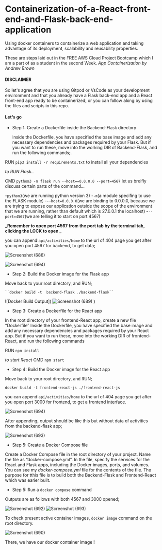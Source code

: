 # Containerization-of-a-React-front-end-and-Flask-back-end-application
Using docker containers to containerize a web application and taking advantage of its deployment, scalability and reusability properties.

These are steps laid out in the FREE AWS Cloud Project Bootcamp which I am a part of as a student in the second Week. *App Containerization by Andrew Brown*

#### DISCLAIMER
So let's agree that you are using Gitpod or VsCode as your development environment and that you already have a Flask back-end app and a React front-end app ready to be containerized, or you can follow along by using the files and scripts in this repo.

#### Let's go

* Step 1: Create a Dockerfile inside the Backend-Flask directory

    Inside the Dockerfile, you have specified the base image and add any necessary dependencies and packages required by your Flask. But if you want to run these, move into the working DIR of Backend-Flask, and run the following commands;.
    
RUN ``pip3 install -r requirements.txt`` to install all your dependencies 

*to RUN Flask*..

CMD  ``pythom3 -m flask run --host==0.0.0.0 --port=4567`` let us breifly discuss certain parts of the command...

  -`python3`(we are running python version 3)
  -`-m`(a module specifing to use the FLASK module)
  -`--host=0.0.0.0`(we are binding to 0.0.0.0, because we are trying to expose our application outside the scope of the environment that we are running, rather than default which is 27.0.0.1 the localhost)
  -`--port=4567`(we are telling it to start on port 4567)
  
  **_Remember to open port 4567 from the port tab by the terminal tab, clicking the LOCK to open _**
  
  you can append ``api/activities/home`` to the url of 404 page you get after you open port 4567 for backend, to get data;
  
  ![Screenshot (688)](https://user-images.githubusercontent.com/66221234/221381105-6708e064-b879-4c10-a599-b6902c3d9083.png)

  
  ![Screenshot (694)](https://user-images.githubusercontent.com/66221234/221379622-ac9e8500-1060-4cdc-a01d-f06f57e8fc4c.png)


* Step 2: Build the Docker image for the Flask app

Move back to your root directory, and RUN;

    ``docker build -t  backend-flask ./backend-flask``
![Docker Build Output]( ![Screenshot (689)](https://user-images.githubusercontent.com/66221234/221378968-eb34a183-c822-4beb-829d-5e05c40aaf56.png)
 )
 
 * Step 3: Create a Dockerfile for the React app
 
 In the root directory of your frontend-React app, create a new file “Dockerfile” Inside the Dockerfile, you have specified the base image and add any necessary dependencies and packages required by your  React app. But if you want to run these, move into the working DIR of frontend-React, and run the following commands
 
 RUN ``npm install``
 
 *to start React*
 CMD ``npm start``
 
 * Step 4: Build the Docker image for the React app
 
 Move back to your root directory, and RUN;
 
 ``docker build -t frontend-react-js ./frontend-react-js``
 
 you can append ``api/activities/home`` to the url of 404 page you get after you open port 3000 for frontend, to get a frontend interface.
 
 ![Screenshot (694)](https://user-images.githubusercontent.com/66221234/221380166-00e78911-c836-4944-8266-ed6bfb175eab.png)

After appending, output should be like this but without data of activities from the backend-flask app;


 ![Screenshot (693)](https://user-images.githubusercontent.com/66221234/221380420-b2b94ca1-facf-47b8-ba39-466b6022e38a.png)

* Step 5: Create a Docker Compose file

Create a Docker Compose file in the root directory of your project. Name the file as “docker-compose.yml”. In the file, specify the services for the React and Flask apps, including the Docker images, ports, and volumes.
You can see my *_docker-compose.yml_* file for the contents of the file. The purpose for tthis file is to build both the Backend-Flask and Frontend-React which was earier built.

* Step 5: Run a ``docker compose`` command

Outputs are as follows with both 4567 and 3000 opened; 

![Screenshot (692)](https://user-images.githubusercontent.com/66221234/221380855-a75e7c2d-e872-404a-a73a-b4c22be6e0b4.png)
![Screenshot (693)](https://user-images.githubusercontent.com/66221234/221380881-2aa94a8a-72d8-44db-8636-2a6bef59a685.png)

To check present active container images, ``docker image`` command on the root directory.


![Screenshot (690)](https://user-images.githubusercontent.com/66221234/221381198-596fdda4-6013-4464-9d08-2d2f56e772a9.png)

There, we have our docker container image !



